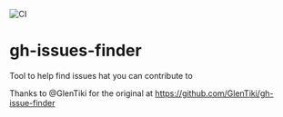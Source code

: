 ![CI](https://github.com/nearform/bench-template/actions/workflows/ci.yml/badge.svg?event=push)

# gh-issues-finder
Tool to help find issues hat you can contribute to

Thanks to @GlenTiki for the original at https://github.com/GlenTiki/gh-issue-finder